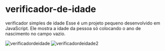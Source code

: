# verificador-de-idade
verificador simples de idade
Esse é um projeto pequeno desenvolvido em JavaScript. Ele mostra a idade da pessoa só colocando o ano de nascimento no campo vazio.




![verificadordeidade](https://github.com/faelxvr/verificador-de-idade/assets/104323739/939d53df-a596-446e-ab5e-91f553eb2e61)
![verificadordeidade2](https://github.com/faelxvr/verificador-de-idade/assets/104323739/62a06918-58d3-421c-837e-bc9d5380f0eb)

